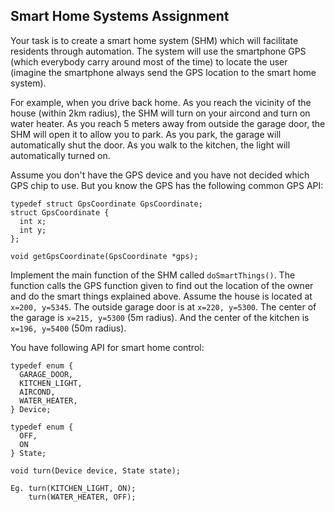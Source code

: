Smart Home Systems Assignment
----------

Your task is to create a smart home system (SHM) which will facilitate residents through automation. The system will use the smartphone GPS (which everybody carry around most of the time) to locate the user (imagine the smartphone always send the GPS location to the smart home system). 

For example, when you drive back home. As you reach the vicinity of the house (within 2km radius), the SHM will turn on your aircond and turn on water heater. As you reach 5 meters away from outside the garage door, the SHM will open it to allow you to park. As you park, the garage will automatically shut the door. As you walk to the kitchen, the light will automatically turned on.

Assume you don't have the GPS device and you have not decided which GPS chip to use. But you know the GPS has the following common GPS API:
```
typedef struct GpsCoordinate GpsCoordinate;
struct GpsCoordinate {
  int x;
  int y;   
};
 
void getGpsCoordinate(GpsCoordinate *gps);
```
Implement the main function of the SHM called `doSmartThings()`. The function calls the GPS function given to find out the location of the owner and do the smart things explained above. Assume the house is located at `x=200, y=5345`. The outside garage door is at `x=220, y=5300`. The center of the garage is `x=215, y=5300` (5m radius). And the center of the kitchen is `x=196, y=5400` (50m radius). 

You have following API for smart home control:
```
typedef enum {
  GARAGE_DOOR,
  KITCHEN_LIGHT,
  AIRCOND,
  WATER_HEATER,
} Device;

typedef enum {
  OFF,
  ON
} State;

void turn(Device device, State state);

Eg. turn(KITCHEN_LIGHT, ON);
    turn(WATER_HEATER, OFF);
```
